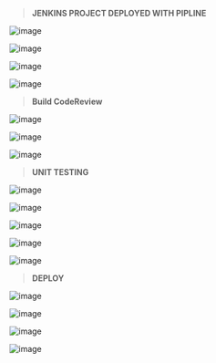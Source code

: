 >__JENKINS PROJECT DEPLOYED WITH PIPLINE__

![image](https://user-images.githubusercontent.com/55839489/234224423-d7ee382e-ceb2-46e8-96df-45e3c85fb85e.png)

![image](https://user-images.githubusercontent.com/55839489/234225065-f67098a5-f9b5-439d-8c90-c62742f3451f.png)


![image](https://user-images.githubusercontent.com/55839489/234225197-66922562-784a-44d6-82d6-21c207b81061.png)

![image](https://user-images.githubusercontent.com/55839489/234225276-dfecf6c5-fcd6-488b-a116-ab3f1575b207.png)


>__Build CodeReview__

![image](https://user-images.githubusercontent.com/55839489/234226466-7fa0e8f2-6297-4944-a928-850b51a832d8.png)


![image](https://user-images.githubusercontent.com/55839489/234226599-b0c7a901-b464-4e5f-affb-0d608914ba87.png)

![image](https://user-images.githubusercontent.com/55839489/234226735-64cc97c4-eb28-4831-9902-ed5544bb65c9.png)

>__UNIT TESTING__

![image](https://user-images.githubusercontent.com/55839489/234227071-d79e5472-926a-4bc9-86cc-e8c5e15fbd02.png)

![image](https://user-images.githubusercontent.com/55839489/234227291-4cb726cd-812e-4f50-967e-165057ae070f.png)

![image](https://user-images.githubusercontent.com/55839489/234227572-0792016f-0996-4783-90db-0507d1d4d892.png)

![image](https://user-images.githubusercontent.com/55839489/234227736-d48da804-6898-4b46-8257-046b2ef46c98.png)

![image](https://user-images.githubusercontent.com/55839489/234227875-37a3beb0-af58-4d12-849e-c00cdbf7d444.png)

>__DEPLOY__

![image](https://user-images.githubusercontent.com/55839489/234228256-e2703158-5fa0-420a-b89f-19fe3d4d0855.png)

![image](https://user-images.githubusercontent.com/55839489/234228397-4dfa1407-16ec-44b7-8e73-674ff56655d9.png)

![image](https://user-images.githubusercontent.com/55839489/234228525-db60a656-292a-43fc-8214-15e03a70e9bd.png)

![image](https://user-images.githubusercontent.com/55839489/234228692-cb71489a-9dda-4866-9c80-bde33b0be1fe.png)


